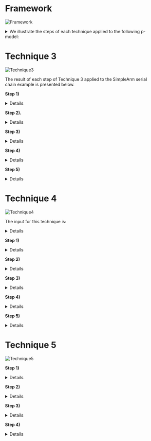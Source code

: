 # Framework
![Framework](https://github.com/UoY-RoboStar/physmod-physics-engine/assets/42748381/88e645d8-48e2-4ccb-b8ed-9f9be97680bf)

<details closed>
  <summary>We illustrate the steps of each technique applied to the following p-model:</summary>
    
  ![SimpleArmSerial](https://github.com/UoY-RoboStar/physmod-physics-engine/assets/42748381/40aa0e10-6436-444d-aa79-88fe527a29ed)

</details>

# Technique 3
![Technique3](https://github.com/UoY-RoboStar/physmod-physics-engine/assets/42748381/99aaf650-1751-4d50-a35b-245236da3117)

The result of each step of Technique 3 applied to the SimpleArm serial chain example is presented below.

**Step 1)**
<details closed>
    
  ![calculateFormulation](https://github.com/UoY-RoboStar/physmod-physics-engine/assets/42748381/0a5a6903-476e-4a76-bc28-fcc4995b30fb)

  The result of this step is: formulation = _SKO_

</details>



**Step 2).**
<details closed>

![calculateTopology](https://github.com/UoY-RoboStar/physmod-physics-engine/assets/42748381/a87bfaca-8e16-4e20-a2fe-39f07282f87d)

The output of this step is: Topology = _SerialChain_

</details>

**Step 3)**
<details closed>
  
![assignNumbering](https://github.com/UoY-RoboStar/physmod-physics-engine/assets/42748381/929c841e-26af-44b2-becf-877ae8562476)

![orderPmodel](https://github.com/UoY-RoboStar/physmod-physics-engine/assets/42748381/067685b1-74d6-4202-af9e-869591c98d46)

![getBaseLink](https://github.com/UoY-RoboStar/physmod-physics-engine/assets/42748381/875c923a-064b-45d4-9fd7-877c679a6cb2)

![getChildLinks](https://github.com/UoY-RoboStar/physmod-physics-engine/assets/42748381/c559cc30-e91d-4736-9540-124554900b1c)

The result of this step is: 

![assignNumberingOutput](https://github.com/UoY-RoboStar/physmod-physics-engine/assets/42748381/c223e7a3-7483-46d8-be0c-48992fcd39e0)
</details>

**Step 4)**
<details closed>

The formulation-dependent calculation for the components is as follows:

![linkEquations](https://github.com/UoY-RoboStar/physmod-physics-engine/assets/42748381/5aa0e785-7d58-43d9-a7c6-cb30edc276da)

![jointEquations](https://github.com/UoY-RoboStar/physmod-physics-engine/assets/42748381/cb857dff-7273-4707-ac77-ae491bcb76b7)

<details closed>
<summary>The result of this step is:</summary>

![Gripper](https://github.com/UoY-RoboStar/physmod-physics-engine/assets/42748381/d022dd68-98ed-460e-af54-755f62de2b44)

![IntermediateLink](https://github.com/UoY-RoboStar/physmod-physics-engine/assets/42748381/ecbaacd1-36e8-46ac-a486-b1cf2eab1098)

![BaseLink](https://github.com/UoY-RoboStar/physmod-physics-engine/assets/42748381/9885871d-9d5a-4f6f-846c-342098f88ffe)

![WristJoint](https://github.com/UoY-RoboStar/physmod-physics-engine/assets/42748381/1f3e7529-3fef-4a76-9e6e-6bf8a672bb42)

![ElbowJoint](https://github.com/UoY-RoboStar/physmod-physics-engine/assets/42748381/53df0a07-9ece-4276-9384-fe3ae8064c64)

</details>




</details>

**Step 5)**
<details closed>

The formulation-dependent calculation for the whole system is as follows:

![SystemEquations](https://github.com/UoY-RoboStar/physmod-physics-engine/assets/42748381/b6e45249-8a02-4e80-a488-93adf93540cd)

<details closed>
<summary>The result of this step is:</summary>
  
![pmodel1](https://github.com/UoY-RoboStar/physmod-physics-engine/assets/42748381/ac0551b1-b9ae-4b2b-9d6d-b7b08f8b184b)

![pmodel2](https://github.com/UoY-RoboStar/physmod-physics-engine/assets/42748381/905f693e-83e0-42d9-97b1-d1d83c1a5199)

![Functions](https://github.com/UoY-RoboStar/physmod-physics-engine/assets/42748381/a253b328-da44-4b5d-9c32-92bf37f53c7e)


</details>


</details>

# Technique 4

![Technique4](https://github.com/UoY-RoboStar/physmod-physics-engine/assets/42748381/321c62df-68ad-4902-9366-41bba2c3e1a0)

The input for this technique is:
<details closed>
pmodel = SimpleArm

userChoice = \{($\boldsymbol{\mathbf{\tau}}$, PlatformMapping, ($\boldsymbol{\mathbf{\tau}}$(0) = $\boldsymbol{\mathbf{0}}$, 1), (($\boldsymbol{\mathbf{\theta}}$,Method1, \textit{IBConditions}, 2)\}
</details>

**Step 1)**
<details closed>
  
![resolveMethod](https://github.com/UoY-RoboStar/physmod-physics-engine/assets/42748381/b1a14b17-9287-4276-b151-7efb56ef3480)


<details closed>
<summary>The result of this step is:</summary>
  
choice = \{($\boldsymbol{\mathbf{\tau}}$, PlatformMapping, $\boldsymbol{\mathbf{\tau}}(0) = \boldsymbol{\mathbf{0}}$, 1), ($\boldsymbol{\mathbf{\theta}},Method1$, \textit{IBConditions}, 7), ($\dot{\boldsymbol{\mathbf{\theta}}}$, Euler, $\dot{\boldsymbol{\mathbf{\theta}}}(0) = \boldsymbol{\mathbf{0}}, 6)$, $(\ddot{\boldsymbol{\mathbf{\theta}}}$, Direct Forward Dynamics,  $\ddot{\boldsymbol{\mathbf{\theta}}}(0) = \\boldsymbol{\mathbf{0}}$, 5), ($\boldsymbol{\mathbf{C}}$, Newton-Euler Inverse Dynamics, $\boldsymbol{\mathbf{C}}(\boldsymbol{\mathbf{0}}) = \boldsymbol{\mathbf{0}}$, 3), ($\mathcal{M}$, Composite Body Algorithm, $\mathcal{M}(\boldsymbol{\mathbf{0}}) = \mathcal{M}$, 2), ($\mathcal{M}^{-1}$, Cholesky Algorithm, $\mathcal{M}^{-1}(\boldsymbol{\mathbf{0}}) = \boldsymbol{\mathbf{0}}$, 4)\}

</details>
</details>

**Step 2)**
<details closed>

![updatePModel](https://github.com/UoY-RoboStar/physmod-physics-engine/assets/42748381/d57ea0e7-b3b5-472e-a886-8f0bf584f2e9)

<details closed>
  <summary>The result of this step:</summary>
  
  appends the variable minv to the pmodel. 
  </details>
</details>

**Step 3)**
<details closed>
<details closed>
<summary>The result of this step is:</summary>

  ![appendSolutions_result](https://github.com/UoY-RoboStar/physmod-physics-engine/assets/42748381/52d1ff88-c577-4aa8-8810-24e173591fe4)

  </details>
</details>

**Step 4)**
<details closed>

  The result of this step is:
<details closed>

![appendIBConditions_result](https://github.com/UoY-RoboStar/physmod-physics-engine/assets/42748381/28787872-380b-4b0f-bb07-56df9e88f95a)

  </details>
</details>

**Step 5)**
<details closed>
  
<details closed>
<summary>The result of this step is:</summary>

![computeErrors_result](https://github.com/UoY-RoboStar/physmod-physics-engine/assets/42748381/d6a9613a-0805-4a4b-8068-a4c1d87c3582)

  
  </details>
</details>

# Technique 5
![Technique5](https://github.com/UoY-RoboStar/physmod-physics-engine/assets/42748381/251c93e0-ffdf-4b75-a85a-21505bfce027)



**Step 1)**
<details closed>
  
<details closed>
<summary>The result of this step is:</summary>

![GenerateSolutions1](https://github.com/UoY-RoboStar/physmod-physics-engine/assets/42748381/f44d67b5-4de7-4cea-bada-3ddc46c95a1c)

![GenerateSolutions2](https://github.com/UoY-RoboStar/physmod-physics-engine/assets/42748381/614e86b5-f3ef-4bb8-b908-2630e8cb4757)

![GenerateSolutions3](https://github.com/UoY-RoboStar/physmod-physics-engine/assets/42748381/6aa5cc59-3ba8-487d-aada-c01bbb47a9ac)

  </details>
</details>

**Step 2)**
<details closed>
  
![initialiseState](https://github.com/UoY-RoboStar/physmod-physics-engine/assets/42748381/603035f5-2fa3-4f6e-aaf4-e8aa52e83696)

  The result of this step is:
<details closed>

  </details>
</details>

**Step 3)**
<details closed>

  The result of this step is:
<details closed>

  </details>
</details>

**Step 4)**
<details closed>

  The result of this step is:
<details closed>

  </details>
</details>
